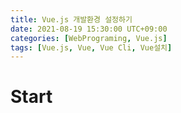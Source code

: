 ```yaml
---
title: Vue.js 개발환경 설정하기
date: 2021-08-19 15:30:00 UTC+09:00
categories: [WebPrograming, Vue.js]
tags: [Vue.js, Vue, Vue Cli, Vue설치]
---
```


# Start
